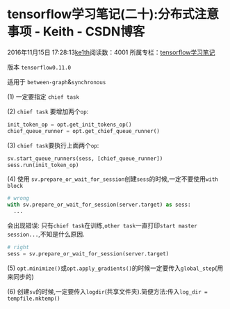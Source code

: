 # tensorflow学习笔记(二十):分布式注意事项 - Keith - CSDN博客





2016年11月15日 17:28:13[ke1th](https://me.csdn.net/u012436149)阅读数：4001
所属专栏：[tensorflow学习笔记](https://blog.csdn.net/column/details/13300.html)









版本 `tensorflow0.11.0`

适用于 `between-graph`&`synchronous`

(1) 一定要指定 `chief task`

(2) `chief task` 要增加两个`op`:

```python
init_token_op = opt.get_init_tokens_op()
chief_queue_runner = opt.get_chief_queue_runner()
```

(3) `chief task`要执行上面两个`op`:

```python
sv.start_queue_runners(sess, [chief_queue_runner])
sess.run(init_token_op)
```

(4) 使用 `sv.prepare_or_wait_for_session`创建`sess`的时候,一定不要使用`with block`

```python
# wrong
with sv.prepare_or_wait_for_session(server.target) as sess:
  ...
```

会出现错误: 只有`chief task`在训练,`other task`一直打印`start master session...`,不知是什么原因.

```python
# right
sess = sv.prepare_or_wait_for_session(server.target)
```

(5) `opt.minimize()`或`opt.apply_gradients()`的时候一定要传入`global_step`(用来同步的)

(6) 创建`sv`的时候,一定要传入`logdir`(共享文件夹).简便方法:传入`log_dir = tempfile.mktemp()`



